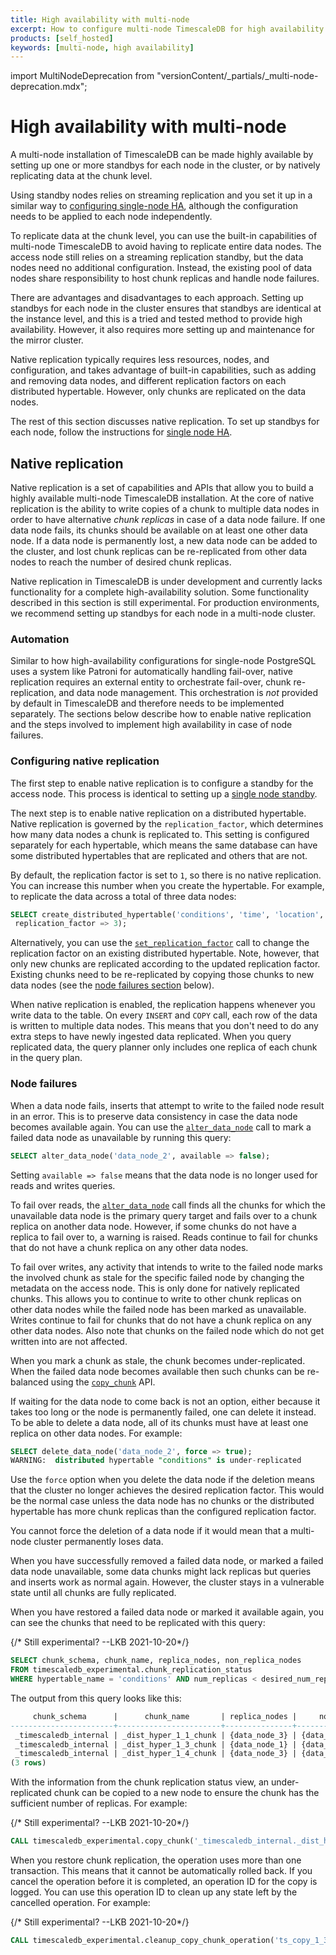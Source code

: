 ```yaml
---
title: High availability with multi-node
excerpt: How to configure multi-node TimescaleDB for high availability
products: [self_hosted]
keywords: [multi-node, high availability]
---
```


import MultiNodeDeprecation from "versionContent/_partials/_multi-node-deprecation.mdx";

<MultiNodeDeprecation />

# High availability with multi-node

A multi-node installation of TimescaleDB can be made highly available
by setting up one or more standbys for each node in the cluster, or by
natively replicating data at the chunk level.

Using standby nodes relies on streaming replication and you set it up
in a similar way to [configuring single-node HA][single-ha], although the
configuration needs to be applied to each node independently.

To replicate data at the chunk level, you can use the built-in
capabilities of multi-node TimescaleDB to avoid having to
replicate entire data nodes. The access node still relies on a
streaming replication standby, but the data nodes need no additional
configuration. Instead, the existing pool of data nodes share
responsibility to host chunk replicas and handle node failures.

There are advantages and disadvantages to each approach.
Setting up standbys for each node in the cluster ensures that
standbys are identical at the instance level, and this is a tried
and tested method to provide high availability. However, it also
requires more setting up and maintenance for the mirror cluster.

Native replication typically requires less resources, nodes, and
configuration, and takes advantage of built-in capabilities, such as
adding and removing data nodes, and different replication factors on
each distributed hypertable. However, only chunks are replicated on
the data nodes.

The rest of this section discusses native replication. To set up
standbys for each node, follow the instructions for [single node
HA][single-ha].

## Native replication

Native replication is a set of capabilities and APIs that allow you to
build a highly available multi-node TimescaleDB installation. At the
core of native replication is the ability to write copies of a chunk
to multiple data nodes in order to have alternative _chunk replicas_
in case of a data node failure. If one data node fails, its chunks
should be available on at least one other data node. If a data node is
permanently lost, a new data node can be added to the cluster, and
lost chunk replicas can be re-replicated from other data nodes to
reach the number of desired chunk replicas.

<Highlight type="warning">
Native replication in TimescaleDB is under development and
currently lacks functionality for a complete high-availability
solution. Some functionality described in this section is still
experimental. For production environments, we recommend setting up
standbys for each node in a multi-node cluster.
</Highlight>

### Automation

Similar to how high-availability configurations for single-node
PostgreSQL uses a system like Patroni for automatically handling
fail-over, native replication requires an external entity to
orchestrate fail-over, chunk re-replication, and data node
management. This orchestration is _not_ provided by default in
TimescaleDB and therefore needs to be implemented separately. The
sections below describe how to enable native replication and the steps
involved to implement high availability in case of node failures.

### Configuring native replication

The first step to enable native replication is to configure a standby
for the access node. This process is identical to setting up a [single
node standby][single-ha].

The next step is to enable native replication on a distributed
hypertable. Native replication is governed by the
`replication_factor`, which determines how many data nodes a chunk is
replicated to. This setting is configured separately for each
hypertable, which means the same database can have some distributed
hypertables that are replicated and others that are not.

By default, the replication factor is set to `1`, so there is no
native replication. You can increase this number when you create the
hypertable. For example, to replicate the data across a total of three
data nodes:

```sql
SELECT create_distributed_hypertable('conditions', 'time', 'location',
 replication_factor => 3);
```

Alternatively, you can use the
[`set_replication_factor`][set_replication_factor] call to change the
replication factor on an existing distributed hypertable. Note,
however, that only new chunks are replicated according to the
updated replication factor. Existing chunks need to be re-replicated
by copying those chunks to new data nodes (see the [node
failures section](#node-failures) below).

When native replication is enabled, the replication happens whenever
you write data to the table. On every `INSERT` and `COPY` call, each
row of the data is written to multiple data nodes. This means that you
don't need to do any extra steps to have newly ingested data
replicated. When you query replicated data, the query planner only
includes one replica of each chunk in the query plan.

### Node failures

When a data node fails, inserts that attempt to write to the failed
node result in an error. This is to preserve data consistency in
case the data node becomes available again. You can use the
[`alter_data_node`][alter_data_node] call to mark a failed data node
as unavailable by running this query:

```sql
SELECT alter_data_node('data_node_2', available => false);
```

Setting `available => false` means that the data node is no longer
used for reads and writes queries.

To fail over reads, the [`alter_data_node`][alter_data_node] call finds
all the chunks for which the unavailable data node is the primary query
target and fails over to a chunk replica on another data node.
However, if some chunks do not have a replica to fail over to, a warning
is raised. Reads continue to fail for chunks that do not have a chunk
replica on any other data nodes.

To fail over writes, any activity that intends to write to the failed
node marks the involved chunk as stale for the specific failed
node by changing the metadata on the access node. This is only done
for natively replicated chunks. This allows you to continue to write
to other chunk replicas on other data nodes while the failed node has
been marked as unavailable. Writes continue to fail for chunks that do
not have a chunk replica on any other data nodes. Also note that chunks
on the failed node which do not get written into are not affected.

When you mark a chunk as stale, the chunk becomes under-replicated.
When the failed data node becomes available then such chunks can be
re-balanced using the [`copy_chunk`][copy_chunk] API.

If waiting for the data node to come back is not an option, either because
it takes too long or the node is permanently failed, one can delete it instead.
To be able to delete a data node, all of its chunks must have at least one
replica on other data nodes. For example:

```sql
SELECT delete_data_node('data_node_2', force => true);
WARNING:  distributed hypertable "conditions" is under-replicated
```

Use the `force` option when you delete the data node if the deletion
means that the cluster no longer achieves the desired replication
factor. This would be the normal case unless the data node has no
chunks or the distributed hypertable has more chunk replicas than the
configured replication factor.

<Highlight type="important">
You cannot force the deletion of a data node if it would mean that a multi-node
cluster permanently loses data.
</Highlight>

When you have successfully removed a failed data node, or marked a
failed data node unavailable, some data chunks might lack replicas but
queries and inserts work as normal again. However, the cluster stays in
a vulnerable state until all chunks are fully replicated.

When you have restored a failed data node or marked it available again, you can
see the chunks that need to be replicated with this query:

{/* Still experimental? --LKB 2021-10-20*/}

```sql
SELECT chunk_schema, chunk_name, replica_nodes, non_replica_nodes
FROM timescaledb_experimental.chunk_replication_status
WHERE hypertable_name = 'conditions' AND num_replicas < desired_num_replicas;
```

The output from this query looks like this:

```sql
     chunk_schema      |      chunk_name       | replica_nodes |     non_replica_nodes
-----------------------+-----------------------+---------------+---------------------------
 _timescaledb_internal | _dist_hyper_1_1_chunk | {data_node_3} | {data_node_1,data_node_2}
 _timescaledb_internal | _dist_hyper_1_3_chunk | {data_node_1} | {data_node_2,data_node_3}
 _timescaledb_internal | _dist_hyper_1_4_chunk | {data_node_3} | {data_node_1,data_node_2}
(3 rows)
```

With the information from the chunk replication status view, an
under-replicated chunk can be copied to a new node to ensure the chunk
has the sufficient number of replicas. For example:

{/* Still experimental? --LKB 2021-10-20*/}

```sql
CALL timescaledb_experimental.copy_chunk('_timescaledb_internal._dist_hyper_1_1_chunk', 'data_node_3', 'data_node_2');
```

<Highlight type="important">
When you restore chunk replication, the operation uses more than one transaction. This means that it cannot be automatically rolled back. If you cancel the operation before it is completed, an operation ID for the copy is logged. You can use this operation ID to clean up any state left by the cancelled operation. For example:

{/* Still experimental? --LKB 2021-10-20*/}

```sql
CALL timescaledb_experimental.cleanup_copy_chunk_operation('ts_copy_1_31');
```

</Highlight>

[set_replication_factor]:  /api/:currentVersion:/distributed-hypertables/set_replication_factor
[single-ha]: /self-hosted/:currentVersion:/replication-and-ha/
[alter_data_node]: /api/:currentVersion:/distributed-hypertables/alter_data_node/
[copy_chunk]:/api/:currentVersion:/distributed-hypertables/copy_chunk_experimental
